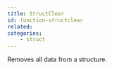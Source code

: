 ```yaml
---
title: StructClear
id: function-structclear
related:
categories:
    - struct
---
```


Removes all data from a structure.